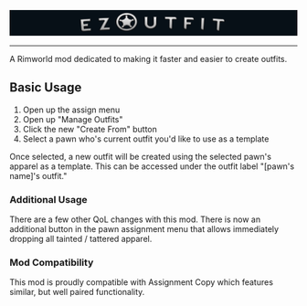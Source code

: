 ![EzOutfit](./Assets/EzOutfit_READMEPreview.png)

---

A Rimworld mod dedicated to making it faster and easier to create outfits.

## Basic Usage

1. Open up the assign menu
2. Open up "Manage Outfits"
3. Click the new "Create From" button
4. Select a pawn who's current outfit you'd like to use as a template

Once selected, a new outfit will be created using the selected pawn's apparel as a template. This can be accessed under the outfit label "[pawn's name]'s outfit."

### Additional Usage

There are a few other QoL changes with this mod. There is now an additional button in the pawn assignment menu that allows immediately dropping all tainted / tattered apparel. 

### Mod Compatibility

This mod is proudly compatible with Assignment Copy which features similar, but well paired functionality.